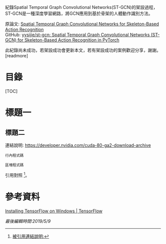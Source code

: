 紀錄Spatial Temporal Graph Convolutional Networks(ST-GCN)的架設過程，ST-GCN是一種深度學習網路，將GCN應用到基於骨架的人體動作識別方法。

原論文: [Spatial Temporal Graph Convolutional Networks for Skeleton-Based Action Recognition](https://arxiv.org/abs/1801.07455)  
GitHub: [yysijie/st-gcn: Spatial Temporal Graph Convolutional Networks (ST-GCN) for Skeleton-Based Action Recognition in PyTorch](https://github.com/yysijie/st-gcn)

此紀錄尚未成功，若架設成功會更新本文，若有架設成功的案例歡迎分享，謝謝。
[readmore]
# 目錄
[TOC]
# 標題一

## 標題二
連結說明: <https://developer.nvidia.com/cuda-80-ga2-download-archive>

`行內程式碼`

```shell
區塊程式碼
```

引用對照 [^1]。

# 參考資料
[Installing TensorFlow on Windows | TensorFlow](https://www.tensorflow.org/install/install_windows)

[^1]: [被引用連結說明:](http://tieba.baidu.com/p/4565248851)

*最後編輯時間:2019/5/9*
<!--stackedit_data:
eyJoaXN0b3J5IjpbNTU1ODc4MTMzLDkyNjMxNTM3NywxNjk2OT
I0MDk4XX0=
-->